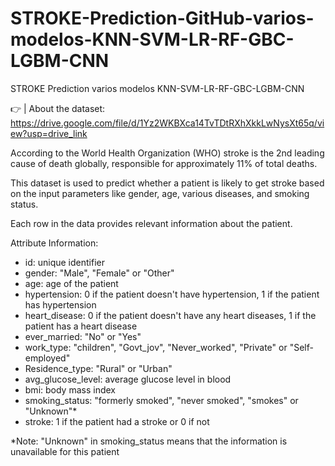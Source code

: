 # STROKE-Prediction-GitHub-varios-modelos-KNN-SVM-LR-RF-GBC-LGBM-CNN
STROKE Prediction varios modelos KNN-SVM-LR-RF-GBC-LGBM-CNN

👉 | About the dataset:
https://drive.google.com/file/d/1Yz2WKBXca14TvTDtRXhXkkLwNysXt65q/view?usp=drive_link

According to the World Health Organization (WHO) stroke is the 2nd leading cause of death globally, responsible for approximately 11% of total deaths.

This dataset is used to predict whether a patient is likely to get stroke based on the input parameters like gender, age, various diseases, and smoking status.

Each row in the data provides relevant information about the patient.

Attribute Information:

* id: unique identifier
* gender: "Male", "Female" or "Other"
* age: age of the patient
* hypertension:
0 if the patient doesn't have hypertension,
1 if the patient has hypertension
* heart_disease:
0 if the patient doesn't have any heart diseases,
1 if the patient has a heart disease
* ever_married: "No" or "Yes"
* work_type:
"children",
"Govt_jov",
"Never_worked",
"Private" or
"Self-employed"
* Residence_type: "Rural" or "Urban"
* avg_glucose_level: average glucose level in blood
* bmi: body mass index
* smoking_status:
"formerly smoked",
"never smoked",
"smokes" or
"Unknown"*
* stroke: 1 if the patient had a stroke or 0 if not
  
*Note: "Unknown" in smoking_status means that the information is unavailable for this patient
